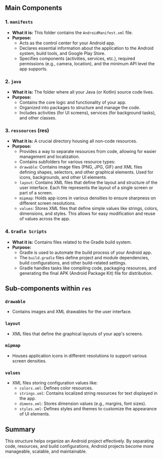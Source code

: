 
## Main Components

### 1. `manifests`

-   **What it is:** This folder contains the `AndroidManifest.xml` file.
-   **Purpose:**
    -   Acts as the control center for your Android app.
    -   Declares essential information about the application to the Android system, build tools, and Google Play Store.
    -   Specifies components (activities, services, etc.), required permissions (e.g., camera, location), and the minimum API level the app supports.

### 2. `java`

-   **What it is:** The folder where all your Java (or Kotlin) source code lives.
-   **Purpose:**
    -   Contains the core logic and functionality of your app.
    -   Organized into packages to structure and manage the code.
    -   Includes activities (for UI screens), services (for background tasks), and other classes.

### 3. `ressources` (res)

-   **What it is:** A crucial directory housing all non-code resources.
-   **Purpose:**
    -   Provides a way to separate resources from code, allowing for easier management and localization.
    -   Contains subfolders for various resource types:
    -   `drawable`: Contains image files (PNG, JPG, GIF) and XML files defining shapes, selectors, and other graphical elements. Used for icons, backgrounds, and other UI elements.
    -   `layout`: Contains XML files that define the layout and structure of the user interface. Each file represents the layout of a single screen or part of a screen.
    -   `mipmap`: Holds app icons in various densities to ensure sharpness on different screen resolutions.
    -   `values`: Stores XML files that define simple values like strings, colors, dimensions, and styles. This allows for easy modification and reuse of values across the app.

### 4. `Gradle Scripts`

-   **What it is:** Contains files related to the Gradle build system.
-   **Purpose:**
    -   Gradle is used to automate the build process of your Android app.
    -   The `build.gradle` files define project and module dependencies, build configurations, and other build-related settings.
    -   Gradle handles tasks like compiling code, packaging resources, and generating the final APK (Android Package Kit) file for distribution.

## Sub-components within `res`

### `drawable`

-   Contains images and XML drawables for the user interface.

### `layout`

-   XML files that define the graphical layouts of your app's screens.

### `mipmap`

-   Houses application icons in different resolutions to support various screen densities.

### `values`

-   XML files storing configuration values like:
    -   `colors.xml`: Defines color resources.
    -   `strings.xml`: Contains localized string resources for text displayed in the app.
    -   `dimens.xml`: Stores dimension values (e.g., margins, font sizes).
    -   `styles.xml`: Defines styles and themes to customize the appearance of UI elements.

## Summary

This structure helps organize an Android project effectively. By separating code, resources, and build configurations, Android projects become more manageable, scalable, and maintainable.